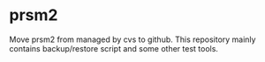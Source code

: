 # prsm2
Move prsm2 from managed by cvs to github. This repository mainly contains backup/restore script and some other test tools.
